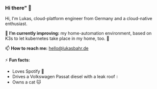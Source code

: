 ### Hi there" 👋

Hi, I'm Lukas, cloud-platform engineer from Germany and a cloud-native enthusiast. 

🔭 **I’m currently improving:** my home-automation environment, based on K3s to let kubernetes take place in my home, too. 🚀

📫 **How to reach me:** hello@lukasbahr.de

⚡ **Fun facts:**
  * Loves Spotify 🎵
  * Drives a Volkswagen Passat diesel with a leak roof :droplet:
  * Owns a cat :cat:
  
